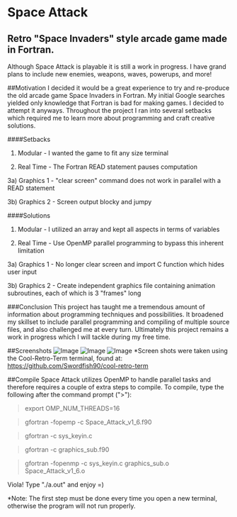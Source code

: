 Space Attack
======================
Retro "Space Invaders" style arcade game made in Fortran.
-----------------------------------------------------------------------------------

Although Space Attack is playable it is still a work in progress. I have grand plans to include new enemies, weapons, waves, powerups, and more!

##Motivation
  I decided it would be a great experience to try and re-produce the old arcade game Space Invaders in Fortran.  My initial Google searches yielded only knowledge that Fortran is bad for making games.  I decided to attempt it anyways.  Throughout the project I ran into several setbacks which required me to learn more about programming and craft creative solutions.

####Setbacks
1) Modular - I wanted the game to fit any size terminal

2) Real Time - The Fortran READ statement pauses computation

3a) Graphics 1 - "clear screen" command does not work in parallel with a READ statement

3b) Graphics 2 - Screen output blocky and jumpy

####Solutions
1) Modular - I utilized an array and kept all aspects in terms of variables

2) Real Time - Use OpenMP parallel programming to bypass this inherent limitation

3a) Graphics 1 - No longer clear screen and import C function which hides user input

3b) Graphics 2 - Create independent graphics file containing animation subroutines, each of which is 3 "frames" long

###Conclusion
  This project has taught me a tremendous amount of information about programming techniques and possibilities.  It broadened my skillset to include parallel programming and compiling of multiple source files, and also challenged me at every turn.  Ultimately this project remains a work in progress which I will tackle during my free time.


##Screenshots
![Image](<http://i.imgur.com/qNdxfxM.png>)
![Image](<http://i.imgur.com/a8E6ww0.png>)
![Image](<http://i.imgur.com/x0Sbp4n.png>)
*Screen shots were taken using the Cool-Retro-Term terminal, found at: https://github.com/Swordfish90/cool-retro-term

##Compile
Space Attack utilizes OpenMP to handle parallel tasks and therefore requires a couple of extra steps to compile.
To compile, type the following after the command prompt (">"):
  >export OMP_NUM_THREADS=16
  
  >gfortran -fopemp -c Space_Attack_v1_6.f90
  
  >gfortran -c sys_keyin.c
  
  >gfortran -c graphics_sub.f90
  
  >gfortran -fopenmp -c sys_keyin.c graphics_sub.o Space_Attack_v1_6.o

Viola!  Type "./a.out" and enjoy =)

*Note: The first step must be done every time you open a new terminal, otherwise the program will not run properly.
